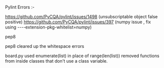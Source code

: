 Pylint Errors :-

https://github.com/PyCQA/pylint/issues/1498 (unsubscriptable object false positive)
https://github.com/PyCQA/pylint/issues/397  (numpy issue , fix using ----extension-pkg-whitelist=numpy)


pep8

pep8 cleared up the whitespace errors 

board.py
    used enumerate(list) in place of range(len(list))
    removed functions from inside classes that don't use a class variable.